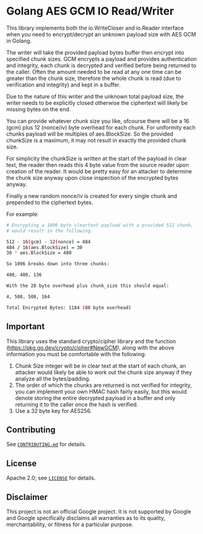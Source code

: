 # Golang AES GCM IO Read/Writer

This library implements both the io.WriteCloser and io.Reader interface when you need
to encrypt/decrypt an unknown payload size with AES GCM in Golang.

The writer will take the provided payload bytes buffer then encrypt into specified chunk
sizes. GCM encrypts a payload and provides authentication and integrity, each
chunk is decrypted and verified before being returned to the caller. Often the
amount needed to be read at any one time can be greater than the chunk size,
therefore the whole chunk is read (due to verification and integrity) and kept
in a buffer.

Due to the nature of this writer and the unknown total payload size, the writer
needs to be explicitly closed otherwise the ciphertext will likely be missing
bytes on the end.

You can provide whatever chunk size you like, ofcourse there will be a 16 (gcm)
plus 12 (nonce/iv) byte overhead for each chunk. For uniformity each chunks payload
 will be multiples of aes.BlockSize. So the provided chunkSize is a maximum, it
may not result in exactly the provided chunk size.

For simplicity the chunkSize is written at the start of the payload in clear
text, the reader then reads this 4 byte value from the source reader upon
creation of the reader. It would be pretty easy for an attacker to determine the
chunk size anyway upon close inspection of the encrypted bytes anyway.

Finally a new random nonce/iv is created for every single chunk and prepended to the
ciphertext bytes.

For example:

```sh
# Encrypting a 1096 byte cleartext payload with a provided 512 chunk,
# would result in the following.

512 - 16(gcm) - 12(nonce) = 484
484 / 16(aes.BlockSize) = 30
30 * aes.BlockSize = 480

So 1096 breaks down into three chunks:

480, 480, 136

With the 28 byte overhead plus chunk_size this should equal:

4, 508, 508, 164

Total Encrypted Bytes: 1184 (88 byte overhead)
```

## Important

This library uses the standard crypto/cipher library and the function (https://pkg.go.dev/crypto/cipher#NewGCM), along with the above information you must be comfortable with the following:

1.  Chunk Size integer will be in clear text at the start of each chunk, an attacker would likely be
able to work out the chunk size anyway if they analyze all the bytes/padding.
2.  The order of which the chunks are returned is not verified for integrity, you can
implement your own HMAC hash fairly easily, but this would denote storing the entire decrypted
payload in a buffer and only returning it to the caller once the hash is verified. 
3.  Use a 32 byte key for AES256. 

## Contributing

See [`CONTRIBUTING.md`](CONTRIBUTING.md) for details.

## License

Apache 2.0; see [`LICENSE`](LICENSE) for details.

## Disclaimer

This project is not an official Google project. It is not supported by
Google and Google specifically disclaims all warranties as to its quality,
merchantability, or fitness for a particular purpose.
